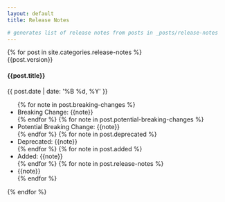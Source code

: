 ```yaml
---
layout: default
title: Release Notes

# generates list of release notes from posts in _posts/release-notes
---
```


<section class="xs-mb6">
  <div class="release--container clearfix xs-col-12 xs-mb2 xs-pb1">
    {% for post in site.categories.release-notes %}
      <div class="release clearfix xs-mb2 xs-pb1 xs-border-bottom-lighter">
        <div class="col xs-col-12 sm-col-2 lg-col-1 text-gray-lightest">
          {{post.version}}
        </div>
        <div class="col xs-col-10 lg-col-11">
          <h4 class="bold">
            {{post.title}}
          </h4>
          <p class="xs-mb1 xs-text-5 text-gray-lightest">{{ post.date | date: '%B %d, %Y' }}</p>
          <ul>
            {% for note in post.breaking-changes %}
             <li class="xs-mb1"><span class="text-red bold">Breaking Change:</span> {{note}}</li>
            {% endfor %}
            {% for note in post.potential-breaking-changes %}
             <li class="xs-mb1"><span class="text-red bold">Potential Breaking Change:</span> {{note}}</li>
            {% endfor %}
            {% for note in post.deprecated %}
             <li class="xs-mb1"><span class="text-orange bold">Deprecated:</span> {{note}}</li>
            {% endfor %}
            {% for note in post.added %}
             <li class="xs-mb1"><span class="text-green bold">Added:</span> {{note}}</li>
            {% endfor %}
            {% for note in post.release-notes %}
             <li class="xs-mb1">{{note}}</li>
            {% endfor %}
          </ul>
        </div>
      </div>
    {% endfor %}
  </div>

</section>

</section>
